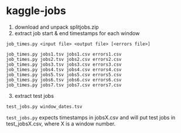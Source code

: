 kaggle-jobs
===========

1. download and unpack splitjobs.zip
2. extract job start & end timestamps for each window 

`job_times.py <input file> <output file> [<errors file>]`

```
job_times.py jobs1.tsv jobs1.csv errors1.csv
job_times.py jobs2.tsv jobs2.csv errors2.csv
job_times.py jobs3.tsv jobs3.csv errors3.csv
job_times.py jobs4.tsv jobs4.csv errors4.csv
job_times.py jobs5.tsv jobs5.csv errors5.csv
job_times.py jobs6.tsv jobs6.csv errors6.csv
job_times.py jobs7.tsv jobs7.csv errors7.csv
```

3. extract test jobs

`test_jobs.py window_dates.tsv`

`test_jobs.py` expects timestamps in jobsX.csv and will put test jobs in test_jobsX.csv, where X is a window number.